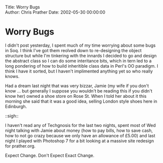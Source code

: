 Title: Worry Bugs  
Author: Chris Prather
Date: 2002-05-30 00:00:00

# Worry Bugs
I didn't post yesterday, I spent much of my time
worrying about some bugs in Soq. I think I've got
them reolved down to re-designing the object
structure but while I'm tinkering with the innards
I decided to go and design the abstract class so I
can do some interitance bits, which in tern led to
a long pondering of how to build inheritible class
data in Perl's OO paradigm. I think I have it
sorted, but I haven't implimented anything yet so
who really knows.

Had a dream last night that was very bizzar, Jamie
(my wife if you don't know ... but generally I
suppose you wouldn't be reading this if you didn't
know her) owned a shoe store on Rose St. When I
told her about it this morning she said that it was
a good idea, selling London style shoes here in
Edinburgh.

::sigh::

I haven't read any of Techgnosis for the last two
nights, spent most of Wed night talking with Jamie
about money (how to pay bills, how to save cash,
how to not go crazy because we only have an
allowance of &pound;5.00) and last night I played
with Photoshop 7 for a bit looking at a massive
site redesign for prather.org.

Expect Change. Don't Expect Exact Change.
